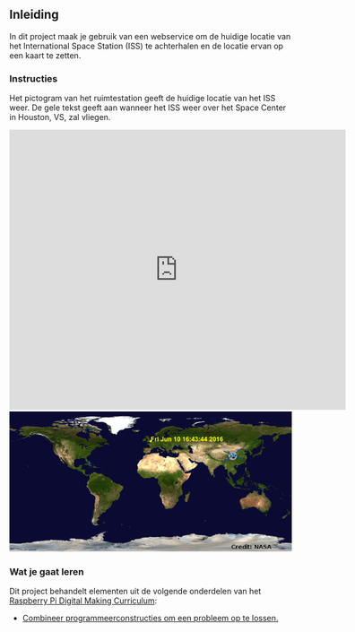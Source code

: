 ## Inleiding

In dit project maak je gebruik van een webservice om de huidige locatie van het International Space Station (ISS) te achterhalen en de locatie ervan op een kaart te zetten.

### Instructies

Het pictogram van het ruimtestation geeft de huidige locatie van het ISS weer. De gele tekst geeft aan wanneer het ISS weer over het Space Center in Houston, VS, zal vliegen.

<div class="trinket">
  <iframe src="https://trinket.io/embed/python/a0ba9cea61?outputOnly=true&start=result" width="600" height="500" frameborder="0" marginwidth="0" marginheight="0" allowfullscreen>
  </iframe>
  <img src="images/iss-final.png">
</div>

### Wat je gaat leren

Dit project behandelt elementen uit de volgende onderdelen van het [Raspberry Pi Digital Making Curriculum](http://rpf.io/curriculum):

+ [Combineer programmeerconstructies om een ​​probleem op te lossen.](https://www.raspberrypi.org/curriculum/programming/builder)